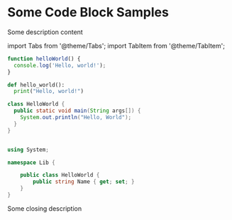 # Some Code Block Samples

Some description content

import Tabs from '@theme/Tabs';
import TabItem from '@theme/TabItem';

<Tabs>
<TabItem value="js" label="JavaScript">

```js
function helloWorld() {
  console.log('Hello, world!');
}
```

</TabItem>
<TabItem value="py" label="Python">

```py
def hello_world():
  print("Hello, world!")
```

</TabItem>
<TabItem value="java" label="Java">

```java
class HelloWorld {
  public static void main(String args[]) {
    System.out.println("Hello, World");
  }
}
```

</TabItem>
<TabItem value="csharp" label="C#">

```csharp

using System;

namespace Lib {

    public class HelloWorld {
        public string Name { get; set; }
    }
}

```

</TabItem>
</Tabs>


Some closing description
